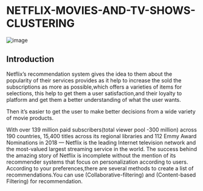 # NETFLIX-MOVIES-AND-TV-SHOWS-CLUSTERING
![image](https://user-images.githubusercontent.com/91052155/184505894-15913c54-8a42-4be7-927c-10e8772dd8bf.png)

## Introduction

Netflix’s recommendation system gives the idea to them about the popularity of their services provides as it help to increase the sold the subscriptions as more as possible,which offers a varieties of items for selections, this help to get them a user satisfaction,and their loyalty to platform and get them a better understanding of what the user wants.

Then it’s easier to get the user to make better decisions from a wide variety of movie products.

With over 139 million paid subscribers(total viewer pool -300 million) across 190 countries, 15,400 titles across its regional libraries and 112 Emmy Award Nominations in 2018 — Netflix is the leading Internet television network and the most-valued largest streaming service in the world. The success behind the amazing story of Netflix is incomplete without the mention of its recommender systems that focus on personalization according to users. According to your preferences,there are several methods to create a list of recommendations.You can use  (Collaborative-filtering) and (Content-based Filtering) for recommendation.
